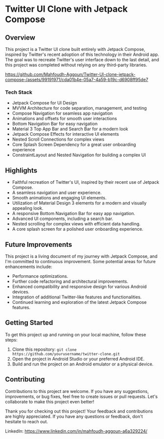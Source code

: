 # Twitter UI Clone with Jetpack Compose

## Overview
This project is a Twitter UI clone built entirely with Jetpack Compose, inspired by Twitter's recent adoption of this technology in their Android app. The goal was to recreate Twitter's user interface down to the last detail, and this project was completed without relying on any third-party libraries.

https://github.com/Mahfoudh-Aggoun/Twitter-UI-clone-jetpack-compose-/assets/99191971/cda01b4e-05a7-4a59-b19c-d6908ff95de7

### Tech Stack

- Jetpack Compose for UI Design
- MVVM Architecture for code separation, management, and testing
- Compose Navigation for seamless app navigation
- Animations and offsets for smooth user interactions
- Bottom Navigation Bar for easy navigation
- Material 3 Top App Bar and Search Bar for a modern look
- Jetpack Compose Effects for interactive UI elements
- Nested Scroll Connections for complex views
- Core Splash Screen Dependency for a great user onboarding experience
- ConstraintLayout and Nested Navigation for building a complex UI

## Highlights

- Faithful recreation of Twitter's UI, inspired by their recent use of Jetpack Compose.
- A seamless navigation and user experience.
- Smooth animations and engaging UI elements.
- Utilization of Material Design 3 elements for a modern and visually appealing look.
- A responsive Bottom Navigation Bar for easy app navigation.
- Advanced UI components, including a search bar.
- Nested scrolling for complex views with efficient data handling.
- A core splash screen for a polished user onboarding experience.

## Future Improvements

This project is a living document of my journey with Jetpack Compose, and I'm committed to continuous improvement. Some potential areas for future enhancements include:

- Performance optimizations.
- Further code refactoring and architectural improvements.
- Enhanced compatibility and responsive design for various Android devices.
- Integration of additional Twitter-like features and functionalities.
- Continued learning and exploration of the latest Jetpack Compose features.

## Getting Started

To get this project up and running on your local machine, follow these steps:

1. Clone this repository: `git clone https://github.com/yourusername/twitter-clone.git`
2. Open the project in Android Studio or your preferred Android IDE.
3. Build and run the project on an Android emulator or a physical device.

## Contributing

Contributions to this project are welcome. If you have any suggestions, improvements, or bug fixes, feel free to create issues or pull requests. Let's collaborate to make this project even better!

Thank you for checking out this project! Your feedback and contributions are highly appreciated. If you have any questions or feedback, don't hesitate to reach out.

LinkedIn: https://www.linkedin.com/in/mahfoudh-aggoun-a6a329224/
